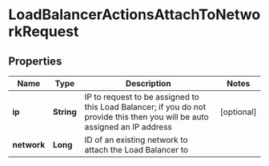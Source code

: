 

# LoadBalancerActionsAttachToNetworkRequest


## Properties

| Name | Type | Description | Notes |
|------------ | ------------- | ------------- | -------------|
|**ip** | **String** | IP to request to be assigned to this Load Balancer; if you do not provide this then you will be auto assigned an IP address |  [optional] |
|**network** | **Long** | ID of an existing network to attach the Load Balancer to |  |



